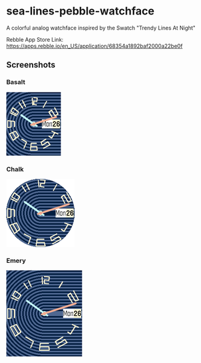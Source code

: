 # sea-lines-pebble-watchface

A colorful analog watchface inspired by the Swatch "Trendy Lines At Night"

Rebble App Store Link: https://apps.rebble.io/en_US/application/68354a1892baf2000a22be0f

## Screenshots

### Basalt

![screenshot](screenshot_basalt.png)

### Chalk

![screenshot](screenshot_chalk.png)

### Emery

![screenshot](screenshot_emery.png)
